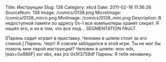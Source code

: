 Title: Инструкции 
Slug: 138 
Category: xkcd 
Date: 2011-02-16 11:36:26 
SourceNum: 138 
Image: /comics/0138.png 
MicroImage: /comics/0138_micro.png 
MiniImage: /comics/0138_mini.png 
Description: В недоступной памяти по адресу 0x-1 все компьютеры хранят секрет. Я нашёл его, и он в том, что все люд... SEGMENTATION FAULT. 

[Парень сидит играет в приставку. Человек в шляпе стоит за его спиной.]
Парень: Черт! Я совсем заблудился в этой игре. Ты не мог бы помочь мне парой инструкций?
Человек в шляпе: mov edx, [eax+0x886F]  xor ebx, eax  jnz 0x5f3759df
Парень: Я тебя ненавижу.